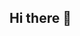 ## Hi there 👋

<!--
**assemgul-kozhabek/assemgul-kozhabek** is a ✨ _special_ ✨ repository because its `README.md` (this file) appears on your GitHub profile.

#Here are some ideas to get you started:
### EDUCATION
# Department of Computing & Informatics, Faculty of Science and Technology, Bournemouth University, UK
PhD in Computer Science, 2019 - 2024 (expected)
Supervisory team: Dr. Wei Koong Chai, Prof. Vasilis Katos
Dissertation title: Complex Urban Road Networks: Static Structures and Dynamic Processes
# Warwick Manufacturing Group (WMG), University of Warwick, UK
MSc in Engineering Business Management (with Distinction)
Supervisory team: Dr. Adrian Watt, Julian Morley (external)
Dissertation title: Transportation Capacity Planning for mega-events
# Department of Mathematical & Computer Modelling, Faculty of Mathematics and Mechanics, Al-Farabi Kazakh National University, Kazakhstan
BSc in Mathematical and Computer Modelling
Supervisor: Prof. Kanguzhin Baltabek

### RESEARCH OVERVIEW
My research examines road networks as complex systems using network science tools to analyse properties at macro-, meso-, and micro-scales. Global network properties, efficiency, and robustness are investigated, along with community structures and core-periphery patterns. Nodal-level metrics, like centrality measures, are computed to understand network characteristics. Different node removal strategies are evaluated for urban road network robustness, showing targeted disruptions using centrality measures to be more effective than random strategies. An epidemic theory approach, specifically the Susceptible-Infected-Recovered (SIR) model, is proposed for modeling traffic congestion spread in urban cities, incorporating road network structure for improved accuracy in real-world congestion conditions and congestion mitigation strategies. Open source traffic data was utilised for the study.

#- 🔭 I’m currently working on 
#- 🌱 I’m currently learning 
#- 👯 I’m looking to collaborate on ...
#- 🤔 I’m looking for help with ...
#- 💬 Ask me about ...
- 📫 How to reach me: assemgul.kozhabek@gmail.com
- 😄 Pronouns: she/her
- ⚡ Fun fact: ...
#-->
